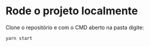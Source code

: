 # Rode o projeto localmente

<p>Clone o repositório e com o CMD aberto na pasta digite:</p>
<code>yarn start</code>

